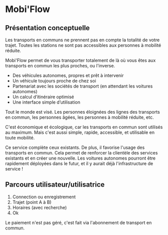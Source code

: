 # Mobi'Flow

## Présentation conceptuelle

Les transports en communs ne prennent pas en compte la totalité de votre trajet.
Toutes les stations ne sont pas accessibles aux personnes à mobilité réduite.

Mobi'Flow permet de vous transporter totalement de là où vous êtes aux transports en commun les plus proches, ou l'inverse.

* Des véhicules autonomes, propres et prêt à intervenir
* Un véhicule toujours proche de chez soi
* Partenariat avec les sociétés de transport (en attendant les voitures autonomes)
* Un calcul d’itinéraire optimisé
* Une interface simple d’utilisation

Tout le monde est visé.
Les personnes éloignées des lignes des transports en commun, les personnes âgées, les personnes à mobilité réduite, etc.

C'est économique et écologique, car les transports en commun sont utilisés au maximum.
Mais c'est aussi simple, rapide, accessible, et utilisable en toute mobilité.

Ce service complète ceux existants.
De plus, il favorise l'usage des transports en commun.
Cela permet de renforcer la clientèle des services existants et en créer une nouvelle.
Les voitures autonomes pourront être rapidement déployées dans le futur, et il y aurait déjà l'infrastructure de service !

## Parcours utilisateur/utilisatrice

1. Connection ou enregistrement
2. Trajet (point A à B)
3. Horaires (avec recherche)
4. Ok

Le paiement n'est pas géré, c'est fait via l'abonnement de transport en commun.
